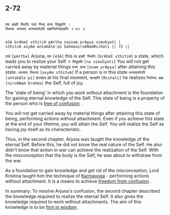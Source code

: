 ## 2-72


```shloka-sa

एषा ब्राह्मी स्थितिः पार्थ नैनम् प्राप्य विमुह्यति ।
स्थित्वा अस्याम् अन्तकालेऽपि बह्मनिर्वाणमृच्छति ॥ ७२ ॥

```
```shloka-sa-hk

eSA brAhmI sthitiH pArtha nainam prApya vimuhyati |
sthitvA asyAm antakAle'pi bahmanirvANamRcchati || 72 ||

```
`पार्थ` `[pArtha]` Arjuna, `एषा` `[eSA]` this is `ब्राह्मी स्थितिः` `[brAhmI sthitiH]` a state, which leads you to realize your Self. `न विमुह्यति` `[na vimuhyati]` You will not get carried away by material things `एनम् प्राप्य` `[enam prApya]` after attaining this state. `अस्याम् स्थित्वा` `[asyAm sthitvA]` If a person is in this state `अन्तकालेऽपि` `[antakAle'pi]` even at his final moment, `ऋच्छति` `[Rcchati]` he realizes `निर्वाणम् ब्रह्म` `[nirvANam brahma]` the Self, full of joy.

The 'state of being' in which you work without attachment is the foundation for gaining eternal knowledge of the Self. This state of being is a property of the person who is 
[free of confusion](sthitaprajna_xlat)
. 

You will not get carried away by material things after attaining this state of being, performing actions without attachment. Even if you achieve this state at the end of your lifetime, you will attain the Self. You will realize the Self as having joy itself as its characteristic.

Thus, in the second chapter, Arjuna was taught the knowledge of the eternal Self. Before this, he did not know the real nature of the Self. He also didn’t know that action in war can achieve the realization of the Self. With the misconception that the body is the Self, he was about to withdraw from the war. 

As a foundation to gain knowledge and get rid of the misconception, Lord Krishna taught him the technique of 
[Karmayoga](karmayOga_a_defn) - performing actions without attachment. It is a means to achieve 
[freedom from confusion](sthitaprajna_xlat)
.

In summary: To resolve Arjuna's confusion, the second chapter described the knowledge required to realize the eternal Self. It also gives the knowledge required to work without attachments. The aim of this knowledge is to be 
[firm in wisdom](sthitaprajna_xlat)
.


